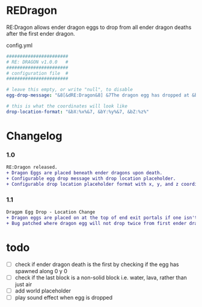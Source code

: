 # REDragon
RE:Dragon allows ender dragon eggs to drop from all ender dragon deaths after the first ender dragon.

config.yml
```yml
#######################
# RE: DRAGON v1.0.0   #
#######################
# configuration file  #
#######################

# leave this empty, or write "null", to disable
egg-drop-message: "&8[&dRE:Dragon&8] &7The dragon egg has dropped at &b%drop-location%&7!"

# this is what the coordinates will look like
drop-location-format: "&bX:%x%&7, &bY:%y%&7, &bZ:%z%"
```

# Changelog
### 1.0
```diff
RE:Dragon released.
+ Dragon Eggs are placed beneath ender dragons upon death.
+ Configurable egg drop message with drop location placeholder.
+ Configurable drop location placeholder format with x, y, and z coordinates.
```
### 1.1
```diff
Dragpm Egg Drop - Location Change
+ Dragon eggs are placed on at the top of end exit portals if one isn't already present.
+ Bug patched where dragon egg will not drop twice from first ender dragon.
```

# todo
- [ ] check if ender dragon death is the first by checking if the egg has spawned along 0 y 0
- [ ] check if the last block is a non-solid block i.e. water, lava, rather than just air
- [ ] add world placeholder
- [ ] play sound effect when egg is dropped
